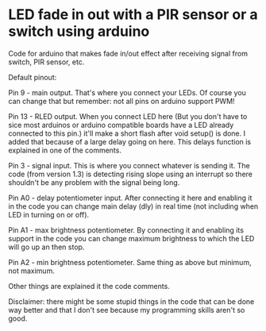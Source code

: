 # LED fade in out with a PIR sensor or a switch using arduino

Code for arduino that makes fade in/out effect after receiving signal from switch, PIR sensor, etc.

Default pinout:

Pin 9 - main output. That's where you connect your LEDs. Of course you can change that but remember: not all pins on arduino support PWM!

Pin 13 - RLED output. When you connect LED here (But you don't have to sice most arduinos or arduino compatible boards have a LED already connected to this pin.) it'll make a short flash after void setup() is done. I added that because of a large delay going on here. This delays function is explained in one of the comments.

Pin 3 - signal input. This is where you connect whatever is sending it. The code (from version 1.3) is detecting rising slope using an interrupt so there shouldn't be any problem with the signal being long.

Pin A0 - delay potentiometer input. After connecting it here and enabling it in the code you can change main delay (dly) in real time (not including when LED in turning on or off).

Pin A1 - max brightness potentiometer. By connecting it and enabling its support in the code you can change maximum brightness to which the LED will go up an then stop.

Pin A2 - min brightness potentiometer. Same thing as above but minimum, not maximum.

Other things are explained it the code comments.

Disclaimer: there might be some stupid things in the code that can be done way better and that I don't see because my programming skills aren't so good.
